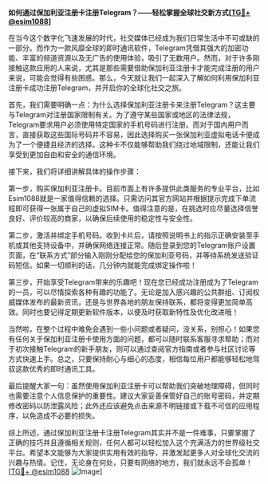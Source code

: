 **如何通过保加利亚注册卡注册Telegram？——轻松掌握全球社交新方式[[TG💪+ @esim1088](https://t.me/s/esim1088)]**

在当今这个数字化飞速发展的时代，社交媒体已经成为我们日常生活中不可或缺的一部分。而作为一款风靡全球的即时通讯软件，Telegram凭借其强大的加密功能、丰富的频道资源以及无广告的使用体验，吸引了无数用户。然而，对于许多刚接触这款应用的人来说，尤其是那些需要借助保加利亚注册卡才能完成注册的用户来说，可能会觉得有些困惑。那么，今天就让我们一起深入了解如何利用保加利亚注册卡成功注册Telegram，并开启你的全球化社交之旅。

首先，我们需要明确一点：为什么选择保加利亚注册卡来注册Telegram？这主要与Telegram对注册国家限制有关。为了遵守某些国家或地区的法律法规，Telegram要求用户必须使用特定国家的手机号码进行注册。而对于国内用户而言，直接获取这些国际号码并不容易，因此选择购买一张保加利亚虚拟电话卡便成为了一个便捷且经济的选择。这种卡不仅能够帮助我们绕过地域限制，还能让我们享受到更加自由和安全的通信环境。

接下来，我们将详细讲解具体的操作步骤：

第一步，购买保加利亚注册卡。目前市面上有许多提供此类服务的专业平台，比如Esim1088就是一家值得信赖的选择。只需访问其官方网站并根据提示完成下单流程即可获得一张属于自己的虚拟SIM卡。值得注意的是，在挑选时应尽量选择信誉良好、评价较高的商家，以确保后续使用的稳定性与安全性。

第二步，激活并绑定手机号码。收到卡片后，请按照说明书上的指示正确安装至手机或其他支持设备中，并确保网络连接正常。随后登录到您的Telegram账户设置页面，在“联系方式”部分输入刚刚分配给您的保加利亚号码，并等待系统发送验证码短信。如果一切顺利的话，几分钟内就能完成绑定操作啦！

第三步，开始享受Telegram带来的乐趣吧！现在您已经成功注册成为了Telegram的一员，可以尽情探索各种有趣的功能了。无论是加入感兴趣的公共群组、订阅权威媒体发布的最新资讯，还是与世界各地的朋友保持联系，都将变得更加简单高效。同时也要记得定期更新软件版本，以便及时获取新特性及优化改进哦！

当然啦，在整个过程中难免会遇到一些小问题或者疑问，没关系，别担心！如果您有任何关于保加利亚注册卡使用方面的问题，都可以随时联系客服寻求帮助；而对于初次接触Telegram的新手朋友，则可以通过查阅官方指南或者参与社区讨论等方式快速上手。总之，只要保持耐心与细心的态度，相信每位用户都能够轻松地驾驭这款优秀的即时通讯工具。

最后提醒大家一句：虽然使用保加利亚注册卡可以帮助我们突破地理障碍，但同时也需要注意个人信息保护的重要性。建议大家妥善保管好自己的账号密码，并定期修改密码以防泄露风险；此外还应该避免点击来源不明链接或下载不可信的应用程序，以免造成不必要的损失。

综上所述，通过保加利亚注册卡注册Telegram其实并不是一件难事，只要掌握了正确的技巧并且遵循相关规则，任何人都可以轻松加入这个充满活力的世界级社交平台。希望本文能够为大家提供实用有效的指导，并激发起更多人对全球化交流的兴趣与热情。记住，无论身在何处，只要有网络的地方，我们就永远不会孤单！[[TG💪+ @esim1088](https://t.me/s/esim1088) ![Image](https://i.postimg.cc/4NQfJmqS/Snipaste-2025-05-13-00-14-12.png)]